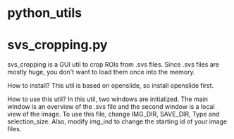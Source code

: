 # python_utils

# svs_cropping.py
svs_cropping is a GUI util to crop ROIs from .svs files. Since .svs files are mostly huge, you don't want to load them once into the memory. 

How to install?
This util is based on openslide, so install openslide first.

How to use this util?
In this util, two windows are initialized. The main window is an overview of the .svs file and the second window is a local view of the image.
To use this file, change IMG_DIR, SAVE_DIR, Type and selection_size. Also, modify img_ind to change the starting id of your image files. 
